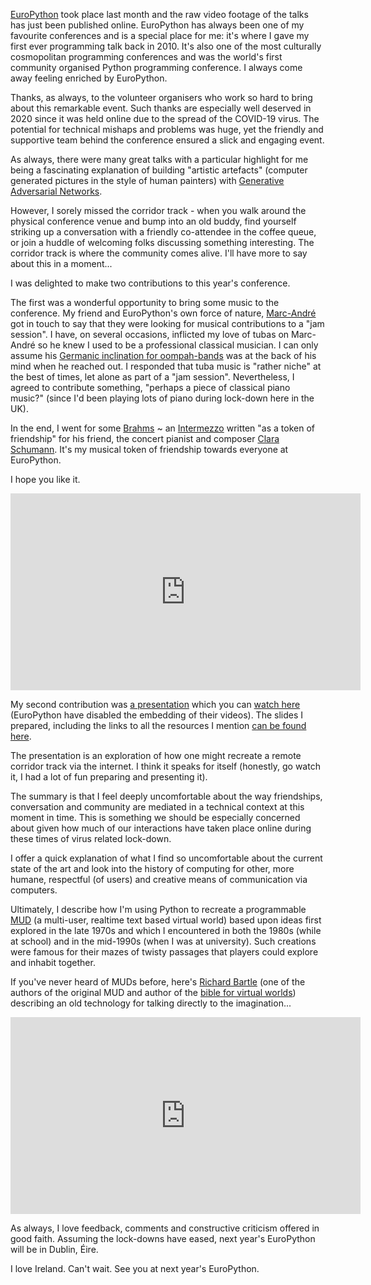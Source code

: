 <!--
.. title: Twisty Passages at EuroPython 2020 
.. slug: twisty-passages-at-europython
.. date: 2020-08-15 22:00:00 UTC+01:00
.. tags: 
.. category: 
.. link: 
.. description: 
.. type: text
.. author: Nicholas H.Tollervey
-->

[EuroPython](https://ep2020.europython.eu/) took place last month and the
raw video footage of the talks has just been published online. EuroPython has
always been one of my favourite conferences and is a special place for me:
it's where I gave my first ever programming talk back in 2010. It's also one of
the most culturally cosmopolitan programming conferences and was the world's
first community organised Python programming conference. I always come away
feeling enriched by EuroPython.

Thanks, as always, to the volunteer organisers who work so hard to bring about
this remarkable event. Such thanks are especially well deserved in 2020 since
it was held online due to the spread of the COVID-19 virus. The potential for
technical mishaps and problems was huge, yet the friendly and supportive team
behind the conference ensured a slick and engaging event.

As always, there were many great talks with a particular highlight for me being
a fascinating explanation of building "artistic artefacts" (computer generated
pictures in the style of human painters) with
[Generative Adversarial Networks](https://ep2020.europython.eu/talks/BSeL2FG-painting-with-gans-challenges-and-technicalities-of-neural-style-transfer/).

However, I sorely missed the corridor track - when you walk around the physical
conference venue and bump into an old buddy, find yourself striking up a
conversation with a friendly co-attendee in the coffee queue, or join a huddle
of welcoming folks discussing something interesting. The corridor track is
where the community comes alive. I'll have more to say about this in a
moment...

I was delighted to make two contributions to this year's conference.

The first was a wonderful opportunity to bring some music to the conference. My
friend and EuroPython's own force of nature,
[Marc-Andr&eacute;](https://www.malemburg.com/marc-andre-lemburg) got in touch
to say that they were looking for musical contributions to a "jam session". I
have, on several occasions, inflicted my love of tubas on Marc-Andr&eacute; so
he knew I used to be a professional classical musician. I can only assume his 
[Germanic inclination for oompah-bands](https://www.youtube.com/watch?v=hzJZObBSU7E)
was at the back of his mind when he reached out. I responded that tuba music is
"rather niche" at the best of times, let alone as part of a "jam session".
Nevertheless, I agreed to contribute something, "perhaps a piece of classical
piano music?" (since I'd been playing lots of piano during lock-down here in
the UK).

In the end, I went for some
[Brahms](https://en.wikipedia.org/wiki/Johannes_Brahms) ~ an
[Intermezzo](https://www.mfiles.co.uk/scores/brahms-intermezzo-op118-no2.pdf)
written "as a token of friendship" for his friend, the concert pianist and
composer [Clara Schumann](https://en.wikipedia.org/wiki/Clara_Schumann). It's
my musical token of friendship towards everyone at EuroPython.

I hope you like it.

<div class="video-container">
<iframe width="560" height="315" src="https://www.youtube-nocookie.com/embed/V2nCyL0hZko" frameborder="0" allow="accelerometer; autoplay; encrypted-media; gyroscope; picture-in-picture" allowfullscreen></iframe>
</div>

My second contribution was
[a presentation](https://ep2020.europython.eu/talks/AGaSaW8-how-to-run-a-corridor-track-in-a-remote-conference-with-python/)
which you can [watch here](https://www.youtube.com/watch?v=WAsIhG_ZlG4&t=15467)
(EuroPython have disabled the embedding of their videos). The slides I
prepared, including the links to all the resources I mention
[can be found here](/static/presentations/textsmith_ep2020/index.html#/).

The presentation is an exploration of how one might recreate a remote corridor
track via the internet. I think it speaks for itself (honestly, go watch it, I
had a lot of fun preparing and presenting it).

The summary is that I feel deeply uncomfortable about the way friendships,
conversation and community are mediated in a technical context at this moment
in time. This is something we should be especially concerned about given how
much of our interactions have taken place online during these times of virus
related lock-down.

I offer a quick explanation of what I find so uncomfortable about the current
state of the art and look into the history of computing for other, more humane,
respectful (of users) and creative means of communication via computers.

Ultimately, I describe how I'm using Python to recreate a programmable
[MUD](https://en.wikipedia.org/wiki/MUD) (a multi-user, realtime text based
virtual world) based upon ideas first explored in the late 1970s and which I
encountered in both the 1980s (while at school) and in the mid-1990s (when I
was at university). Such creations were famous for their mazes of twisty
passages that players could explore and inhabit together.

If you've never heard of MUDs before, here's
[Richard Bartle](https://mud.co.uk/richard/) (one of the authors of the
original MUD and author of the
[bible for virtual worlds](https://mud.co.uk/dvw/)) describing an old
technology for talking directly to the imagination...  

<div class="video-container">
<iframe width="560" height="315" src="https://www.youtube-nocookie.com/embed/Zctp972y_Eg" frameborder="0" allow="accelerometer; autoplay; encrypted-media; gyroscope; picture-in-picture" allowfullscreen></iframe>
</div>

As always, I love feedback, comments and constructive criticism offered in good
faith. Assuming the lock-downs have eased, next year's EuroPython will be in
Dublin, Éire.

I love Ireland. Can't wait. See you at next year's EuroPython.
